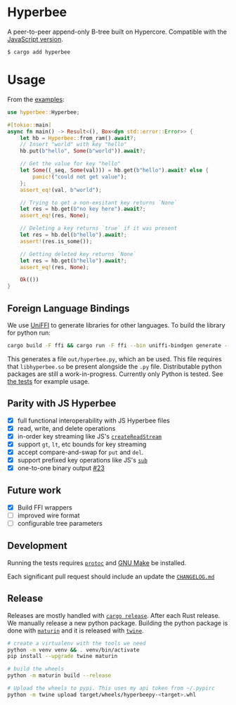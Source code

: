 # Hyperbee

A peer-to-peer append-only B-tree built on Hypercore. Compatible with the [JavaScript version](https://github.com/holepunchto/hyperbee).
```
$ cargo add hyperbee
```

# Usage

From the [examples](/examples/ram.rs):

```rust
use hyperbee::Hyperbee;

#[tokio::main]
async fn main() -> Result<(), Box<dyn std::error::Error>> {
    let hb = Hyperbee::from_ram().await?;
    // Insert "world" with key "hello"
    hb.put(b"hello", Some(b"world")).await?;

    // Get the value for key "hello"
    let Some((_seq, Some(val))) = hb.get(b"hello").await? else {
        panic!("could not get value");
    };
    assert_eq!(val, b"world");

    // Trying to get a non-exsitant key returns `None`
    let res = hb.get(b"no key here").await?;
    assert_eq!(res, None);

    // Deleting a key returns `true` if it was present
    let res = hb.del(b"hello").await?;
    assert!(res.is_some());

    // Getting deleted key returns `None`
    let res = hb.get(b"hello").await?;
    assert_eq!(res, None);

    Ok(())
}
```

## Foreign Language Bindings

We use [UniFFI](https://mozilla.github.io/uniffi-rs/) to generate libraries for other languages. To build the library for python run:
```bash
cargo build -F ffi && cargo run -F ffi --bin uniffi-bindgen generate --library target/debug/libhyperbee.so --language python --out-dir out
```
This generates a file `out/hyperbee.py`, which an be used. This file requires that `libhyperbee.so` be present alongside the `.py` file.
Distributable python packages are still a work-in-progress. Currently only Python is tested. See [the tests](tests/python.rs) for example usage.

## Parity with JS Hyperbee

- [x] full functional interoperability with JS Hyperbee files
- [x] read, write, and delete operations
- [x] in-order key streaming like JS's [`createReadStream`](https://docs.pears.com/building-blocks/hyperbee#db.createreadstream)
- [x] support `gt`, `lt`,  etc bounds for key streaming
- [x] accept compare-and-swap for `put` and `del`.
- [x] support prefixed key operations like JS's [`sub`](https://docs.pears.com/building-blocks/hyperbee#db.sub)
- [x] one-to-one binary output [#23](https://github.com/cowlicks/hyperbee/pull/23/)

## Future work

- [x] Build FFI wrappers
- [ ] improved wire format
- [ ] configurable tree parameters

## Development

Running the tests requires [`protoc`](https://docs.rs/prost-build/latest/prost_build/#sourcing-protoc) and [GNU Make](https://www.gnu.org/software/make/) be installed.

Each significant pull request should include an update the [`CHANGELOG.md`](CHANGELOG.md)

## Release

Releases are mostly handled with [`cargo release`](https://github.com/crate-ci/cargo-release).
After each Rust release. We manually release a new python package. Building the python package is done with [`maturin`](https://github.com/PyO3/maturin) and it is released with [`twine`](https://pypi.org/project/twine/).
```bash
# create a virtualenv with the tools we need
python -m venv venv && . venv/bin/activate
pip install --upgrade twine maturin

# build the wheels
python -m maturin build --release

# Upload the wheels to pypi. This uses my api token from ~/.pypirc
python -m twine upload target/wheels/hyperbeepy-<target>.whl
```
